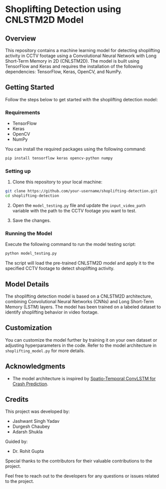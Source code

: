 # Shoplifting Detection using CNLSTM2D Model

## Overview

This repository contains a machine learning model for detecting shoplifting activity in CCTV footage using a Convolutional Neural Network with Long Short-Term Memory in 2D (CNLSTM2D). The model is built using TensorFlow and Keras and requires the installation of the following dependencies: TensorFlow, Keras, OpenCV, and NumPy.

## Getting Started

Follow the steps below to get started with the shoplifting detection model:

### Requirements

- TensorFlow
- Keras
- OpenCV
- NumPy

You can install the required packages using the following command:

```bash
pip install tensorflow keras opencv-python numpy
```

### Setting up

1. Clone this repository to your local machine:

```bash
git clone https://github.com/your-username/shoplifting-detection.git
cd shoplifting-detection
```

2. Open the `model_testing.py` file and update the `input_video_path` variable with the path to the CCTV footage you want to test.

3. Save the changes.

### Running the Model

Execute the following command to run the model testing script:

```bash
python model_testing.py
```

The script will load the pre-trained CNLSTM2D model and apply it to the specified CCTV footage to detect shoplifting activity.

## Model Details

The shoplifting detection model is based on a CNLSTM2D architecture, combining Convolutional Neural Networks (CNNs) and Long Short-Term Memory (LSTM) layers. The model has been trained on a labeled dataset to identify shoplifting behavior in video footage.

## Customization

You can customize the model further by training it on your own dataset or adjusting hyperparameters in the code. Refer to the model architecture in `shoplifting_model.py` for more details.

## Acknowledgments

- The model architecture is inspired by [Spatio-Temporal ConvLSTM for Crash Prediction](https://towardsdatascience.com/spatial-temporal-convlstm-for-crash-prediction-411909ed2cfa).

## Credits

This project was developed by:
- Jashwant Singh Yadav
- Durgesh Chaubey
- Adarsh Shukla

Guided by:
- Dr. Rohit Gupta

Special thanks to the contributors for their valuable contributions to the project.

Feel free to reach out to the developers for any questions or issues related to the project.

